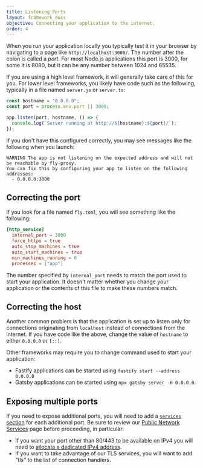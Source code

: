 ```yaml
---
title: Listening Ports
layout: framework_docs
objective: Connecting your application to the internet.
order: 4
---
```


When you run your application locally you typically test it in your browser by navigating
to a page like `http://localhost:3000/`.  The number after the colon is called a _port_.
For most Node.js applications this port is 3000, for some it is 8080, but it can be any number between 1024 and 65535.

If you are using a high level framework, it will generally take care of this for you.
For lower level frameworks, you likely have code such as the following, typically in
a file named `server.js` or `server.ts`:

```javascript
const hostname = "0.0.0.0";
const port = process.env.port || 3000;

app.listen(port, hostname, () => {
  console.log(`Server running at http://${hostname}:${port}/`);
});
```

If you don't have this configured correctly, you may see messages like the following
when you launch:

```text
WARNING The app is not listening on the expected address and will not be reachable by fly-proxy.
You can fix this by configuring your app to listen on the following addresses:
  - 0.0.0.0:3000
```

## Correcting the port

If you look for a file named `fly.toml`, you will see something like the following:

```toml
[http_service]
  internal_port = 3000
  force_https = true
  auto_stop_machines = true
  auto_start_machines = true
  min_machines_running = 0
  processes = ["app"]
```

The number specified by `internal_port` needs to match the port used to start your
application.  It doesn't matter whether you change your application or the contents
of this file to make these numbers match.

## Correcting the host

Another common problem is that the application is set up to listen only for connections
originating from `localhost` instead of connections from the internet.  If you have
code like the above, change the value of `hostname` to either `0.0.0.0` or `[::]`.

Other frameworks may require you to change command used to start your application:

  * Fastify applications can be started using `fastify start --address 0.0.0.0`
  * Gatsby applications can be started using `npx gatsby server -H 0.0.0.0`.

## Exposing multiple ports

If you need to expose additional ports, you will need to add a
[`services` section](https://fly.io/docs/reference/configuration/#the-services-sections) for each additional port.  Be sure to review our
[Public Network Services](https://fly.io/docs/reference/services/) page before proceeding, in particular:

  * If you want your port other than 80/443 to be available on IPv4 you will need to [allocate a dedicated IPv4 address](https://fly.io/docs/flyctl/ips-allocate-v4/).
  * If you want to take advantage of our TLS services, you will want to add _"tls"_ to the list of connection handlers.
